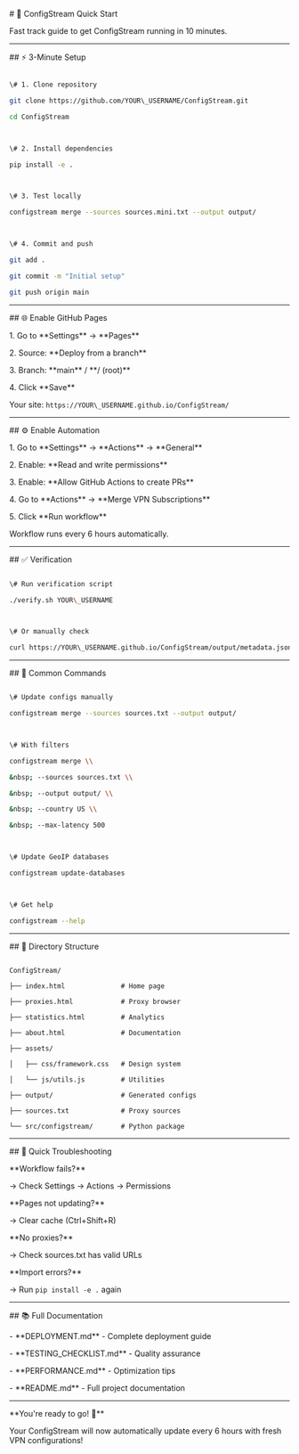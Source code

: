 \# 🚀 ConfigStream Quick Start



Fast track guide to get ConfigStream running in 10 minutes.



---



\## ⚡ 3-Minute Setup

```bash

\# 1. Clone repository

git clone https://github.com/YOUR\_USERNAME/ConfigStream.git

cd ConfigStream



\# 2. Install dependencies

pip install -e .



\# 3. Test locally

configstream merge --sources sources.mini.txt --output output/



\# 4. Commit and push

git add .

git commit -m "Initial setup"

git push origin main

```



---



\## 🌐 Enable GitHub Pages



1\. Go to \*\*Settings\*\* → \*\*Pages\*\*

2\. Source: \*\*Deploy from a branch\*\*

3\. Branch: \*\*main\*\* / \*\*/ (root)\*\*

4\. Click \*\*Save\*\*



Your site: `https://YOUR\_USERNAME.github.io/ConfigStream/`



---



\## ⚙️ Enable Automation



1\. Go to \*\*Settings\*\* → \*\*Actions\*\* → \*\*General\*\*

2\. Enable: \*\*Read and write permissions\*\*

3\. Enable: \*\*Allow GitHub Actions to create PRs\*\*

4\. Go to \*\*Actions\*\* → \*\*Merge VPN Subscriptions\*\*

5\. Click \*\*Run workflow\*\*



Workflow runs every 6 hours automatically.



---



\## ✅ Verification

```bash

\# Run verification script

./verify.sh YOUR\_USERNAME



\# Or manually check

curl https://YOUR\_USERNAME.github.io/ConfigStream/output/metadata.json

```



---



\## 🎯 Common Commands

```bash

\# Update configs manually

configstream merge --sources sources.txt --output output/



\# With filters

configstream merge \\

&nbsp; --sources sources.txt \\

&nbsp; --output output/ \\

&nbsp; --country US \\

&nbsp; --max-latency 500



\# Update GeoIP databases

configstream update-databases



\# Get help

configstream --help

```



---



\## 📂 Directory Structure

```

ConfigStream/

├── index.html              # Home page

├── proxies.html            # Proxy browser

├── statistics.html         # Analytics

├── about.html              # Documentation

├── assets/

│   ├── css/framework.css   # Design system

│   └── js/utils.js         # Utilities

├── output/                 # Generated configs

├── sources.txt             # Proxy sources

└── src/configstream/       # Python package

```



---



\## 🐛 Quick Troubleshooting



\*\*Workflow fails?\*\*

→ Check Settings → Actions → Permissions



\*\*Pages not updating?\*\*

→ Clear cache (Ctrl+Shift+R)



\*\*No proxies?\*\*

→ Check sources.txt has valid URLs



\*\*Import errors?\*\*

→ Run `pip install -e .` again



---



\## 📚 Full Documentation



\- \*\*DEPLOYMENT.md\*\* - Complete deployment guide

\- \*\*TESTING\_CHECKLIST.md\*\* - Quality assurance

\- \*\*PERFORMANCE.md\*\* - Optimization tips

\- \*\*README.md\*\* - Full project documentation



---



\*\*You're ready to go! 🎉\*\*



Your ConfigStream will now automatically update every 6 hours with fresh VPN configurations!


